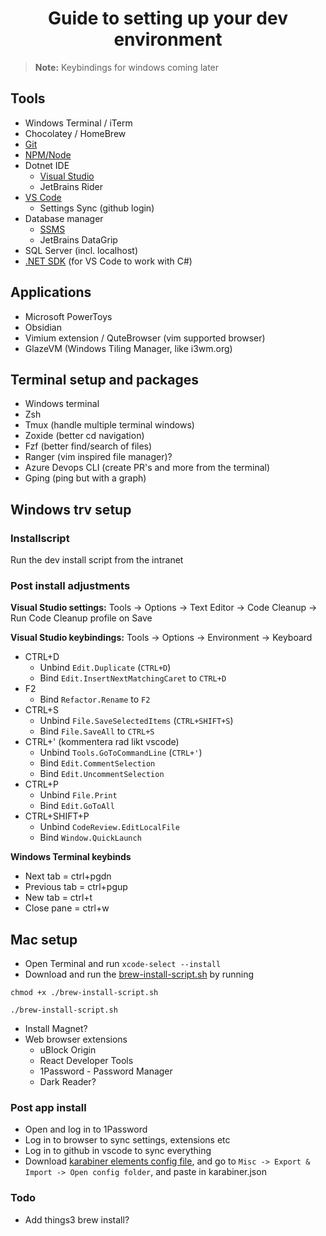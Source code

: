 <div align="center">
  
# Guide to setting up your dev environment
</div>

> **Note:** Keybindings for windows coming later

## Tools
- Windows Terminal / iTerm
- Chocolatey / HomeBrew
- [Git](https://git-scm.com/downloads)
- [NPM/Node](https://nodejs.org/en/download)
- Dotnet IDE
  - [Visual Studio](https://visualstudio.microsoft.com/downloads/)
  - JetBrains Rider
- [VS Code](https://code.visualstudio.com/Download)
  - Settings Sync (github login)
- Database manager
  - [SSMS](https://learn.microsoft.com/en-us/sql/ssms/download-sql-server-management-studio-ssms?view=sql-server-ver16)
  - JetBrains DataGrip
- SQL Server (incl. localhost)
- [.NET SDK](https://dotnet.microsoft.com/en-us/download) (for VS Code to work with C#)

## Applications
- Microsoft PowerToys
- Obsidian
- Vimium extension / QuteBrowser (vim supported browser)
- GlazeVM (Windows Tiling Manager, like i3wm.org)

## Terminal setup and packages
- Windows terminal
- Zsh
- Tmux (handle multiple terminal windows)
- Zoxide (better cd navigation)
- Fzf (better find/search of files)
- Ranger (vim inspired file manager)?
- Azure Devops CLI (create PR's and more from the terminal)
- Gping (ping but with a graph)



## Windows trv setup
### Installscript
Run the dev install script from the intranet


### Post install adjustments
**Visual Studio settings:**
Tools -> Options -> Text Editor -> Code Cleanup -> Run Code Cleanup profile on Save

**Visual Studio keybindings:**
Tools -> Options -> Environment -> Keyboard
- CTRL+D
  - Unbind `Edit.Duplicate` (`CTRL+D`)
  - Bind `Edit.InsertNextMatchingCaret` to `CTRL+D`
- F2
  - Bind `Refactor.Rename` to `F2`
- CTRL+S
  - Unbind `File.SaveSelectedItems` (`CTRL+SHIFT+S`)
  - Bind `File.SaveAll` to `CTRL+S`
- CTRL+' (kommentera rad likt vscode)
  - Unbind `Tools.GoToCommandLine` (`CTRL+'`)
  - Bind `Edit.CommentSelection`
  - Bind `Edit.UncommentSelection`
- CTRL+P
  - Unbind `File.Print`
  - Bind `Edit.GoToAll`
- CTRL+SHIFT+P
  - Unbind `CodeReview.EditLocalFile`
  - Bind `Window.QuickLaunch`

**Windows Terminal keybinds**
- Next tab = ctrl+pgdn
- Previous tab = ctrl+pgup
- New tab = ctrl+t
- Close pane = ctrl+w



## Mac setup
- Open Terminal and run `xcode-select --install`
- Download and run the [brew-install-script.sh](https://github.com/lukasbergman/dev-setup/blob/main/brew-install-script.sh) by running
```
chmod +x ./brew-install-script.sh

./brew-install-script.sh
```
- Install Magnet?
- Web browser extensions
  - uBlock Origin
  - React Developer Tools
  - 1Password - Password Manager
  - Dark Reader?

### Post app install
- Open and log in to 1Password
- Log in to browser to sync settings, extensions etc
- Log in to github in vscode to sync everything
- Download [karabiner elements config file](https://github.com/lukasbergman/dev-setup/blob/main/karabiner.json), and go to `Misc -> Export & Import -> Open config folder`, and paste in karabiner.json

### Todo
- Add things3 brew install?
